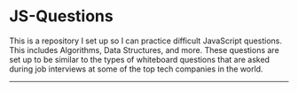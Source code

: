 # JS-Questions
This is a repository I set up so I can practice difficult JavaScript questions. This includes Algorithms, Data Structures, and more. These questions are set up to be similar to the types of whiteboard questions that are asked during job interviews at some of the top tech companies in the world.

---
